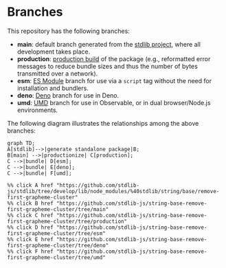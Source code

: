 <!--

@license Apache-2.0

Copyright (c) 2022 The Stdlib Authors.

Licensed under the Apache License, Version 2.0 (the "License");
you may not use this file except in compliance with the License.
You may obtain a copy of the License at

    http://www.apache.org/licenses/LICENSE-2.0

Unless required by applicable law or agreed to in writing, software
distributed under the License is distributed on an "AS IS" BASIS,
WITHOUT WARRANTIES OR CONDITIONS OF ANY KIND, either express or implied.
See the License for the specific language governing permissions and
limitations under the License.

-->

# Branches

This repository has the following branches:

-   **main**: default branch generated from the [stdlib project][stdlib-url], where all development takes place.
-   **production**: [production build][production-url] of the package (e.g., reformatted error messages to reduce bundle sizes and thus the number of bytes transmitted over a network).
-   **esm**: [ES Module][esm-url] branch for use via a `script` tag without the need for installation and bundlers.
-   **deno**: [Deno][deno-url] branch for use in Deno.
-   **umd**: [UMD][umd-url] branch for use in Observable, or in dual browser/Node.js environments.

The following diagram illustrates the relationships among the above branches:

```mermaid
graph TD;
A[stdlib]-->|generate standalone package|B;
B[main] -->|productionize| C[production];
C -->|bundle| D[esm];
C -->|bundle| E[deno];
C -->|bundle| F[umd];

%% click A href "https://github.com/stdlib-js/stdlib/tree/develop/lib/node_modules/%40stdlib/string/base/remove-first-grapheme-cluster"
%% click B href "https://github.com/stdlib-js/string-base-remove-first-grapheme-cluster/tree/main"
%% click C href "https://github.com/stdlib-js/string-base-remove-first-grapheme-cluster/tree/production"
%% click D href "https://github.com/stdlib-js/string-base-remove-first-grapheme-cluster/tree/esm"
%% click E href "https://github.com/stdlib-js/string-base-remove-first-grapheme-cluster/tree/deno"
%% click F href "https://github.com/stdlib-js/string-base-remove-first-grapheme-cluster/tree/umd"
```

[stdlib-url]: https://github.com/stdlib-js/stdlib/tree/develop/lib/node_modules/%40stdlib/string/base/remove-first-grapheme-cluster
[production-url]: https://github.com/stdlib-js/string-base-remove-first-grapheme-cluster/tree/production
[deno-url]: https://github.com/stdlib-js/string-base-remove-first-grapheme-cluster/tree/deno
[umd-url]: https://github.com/stdlib-js/string-base-remove-first-grapheme-cluster/tree/umd
[esm-url]: https://github.com/stdlib-js/string-base-remove-first-grapheme-cluster/tree/esm